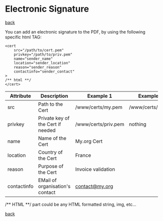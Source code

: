 # Electronic Signature 

[back](README.md)

You can add an electronic signature to the PDF, by using the following specific html TAG:

```
<cert
    src="/path/to/cert.pem"
    privkey="/path/to/priv.pem"
    name="sender_name"
    location="sender_location"
    reason="sender_reason"
    contactinfo="sender_contact"
>                            
/** html **/
</cert>
```

Attribute   |  Description                      |  Example 1          | Example 2
------------|-----------------------------------|---------------------|-------------------
src         | Path to the Cert                  | /www/certs/my.pem   | /www/certs/my.crt
privkey     | Private key of the Cert if needed | /www/certs/priv.pem | nothing
name        | Name of the Cert                  | My.org Cert         |
location    | Country of the Cert               | France              |
reason      | Purpose of the Cert               | Invoice validation  |
contactinfo | EMail of organisation's contact   | contact@my.org      |

/** HTML **/ 
part could be any HTML formatted string, img, etc...

[back](README.md)
